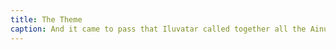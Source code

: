 ```yaml
---
title: The Theme
caption: And it came to pass that Iluvatar called together all the Ainur and declared to them a mighty theme, unfolding to them things greater and more wonderful than he had yet revealed; and the glory of its beginning and the splendour of its end amazed the Ainur, so that they bowed before Iluvatar and were silent. 
---
```


